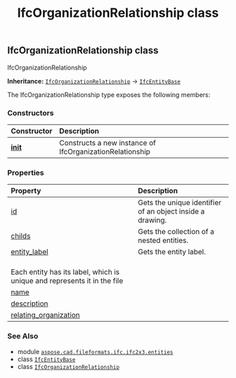 ﻿---
title: IfcOrganizationRelationship class
second_title: Aspose.CAD for Python via .NET API References
description: 
type: docs
weight: 3400
url: /python-net/aspose.cad.fileformats.ifc.ifc2x3.entities/ifcorganizationrelationship/
is_root: false
---

## IfcOrganizationRelationship class

IfcOrganizationRelationship



**Inheritance:** [`IfcOrganizationRelationship`](/cad/python-net/aspose.cad.fileformats.ifc.ifc2x3.entities/ifcorganizationrelationship) → 
[`IfcEntityBase`](/cad/python-net/aspose.cad.fileformats.ifc/ifcentitybase)



The IfcOrganizationRelationship type exposes the following members:

### Constructors
| Constructor | Description |
| :- | :- |
| [__init__](/cad/python-net/aspose.cad.fileformats.ifc.ifc2x3.entities/ifcorganizationrelationship/__init__/#) | Constructs a new instance of IfcOrganizationRelationship |


### Properties
| Property | Description |
| :- | :- |
| [id](/cad/python-net/aspose.cad.fileformats.ifc.ifc2x3.entities/ifcorganizationrelationship/id) | Gets the unique identifier of an object inside a drawing. |
| [childs](/cad/python-net/aspose.cad.fileformats.ifc.ifc2x3.entities/ifcorganizationrelationship/childs) | Gets the collection of a nested entities. |
| [entity_label](/cad/python-net/aspose.cad.fileformats.ifc.ifc2x3.entities/ifcorganizationrelationship/entity_label) | Gets the entity label.<br/>Each entity has its label, which is unique and represents it in the file |
| [name](/cad/python-net/aspose.cad.fileformats.ifc.ifc2x3.entities/ifcorganizationrelationship/name) |  |
| [description](/cad/python-net/aspose.cad.fileformats.ifc.ifc2x3.entities/ifcorganizationrelationship/description) |  |
| [relating_organization](/cad/python-net/aspose.cad.fileformats.ifc.ifc2x3.entities/ifcorganizationrelationship/relating_organization) |  |



### See Also
* module [`aspose.cad.fileformats.ifc.ifc2x3.entities`](..)
* class [`IfcEntityBase`](/cad/python-net/aspose.cad.fileformats.ifc/ifcentitybase)
* class [`IfcOrganizationRelationship`](/cad/python-net/aspose.cad.fileformats.ifc.ifc2x3.entities/ifcorganizationrelationship)
